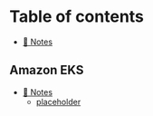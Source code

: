 # Table of contents

* [🧪 Notes](README.md)

## Amazon EKS

* [🚀 Notes](amazon-eks/notes/README.md)
  * [placeholder](amazon-eks/notes/placeholder.md)
